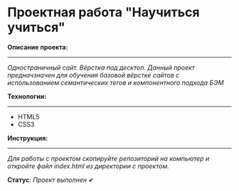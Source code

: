 # Проектная работа "Научиться учиться"

**Описание проекта:**
_____________________

*Одностраничный сайт. Вёрстка под десктоп. Данный проект предначзначен для обучения базовой вёрстке сайтов c использованием семантических тегов и компонентного подхода БЭМ*

**Технологии:**
_______________

- HTML5
- CSS3

**Инструкция:**
_______________

*Для работы с проектом скопируйте репозиторий на компьютер и откройте файл index.html из директории с проектом.*

**Статус**: *Проект выполнен* &#10004;
